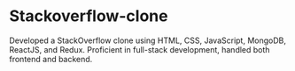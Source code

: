 # Stackoverflow-clone
Developed a StackOverflow clone using HTML, CSS, JavaScript,  MongoDB, ReactJS, and Redux. Proficient in full-stack development,  handled both frontend and backend.
